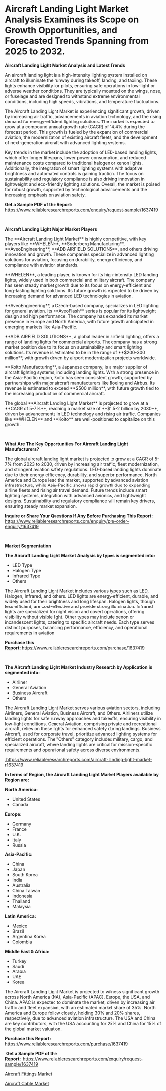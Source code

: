 <p><h1>Aircraft Landing Light Market Analysis Examines its Scope on Growth Opportunities, and Forecasted Trends Spanning from 2025 to 2032.</h1></p><p><strong>Aircraft Landing Light Market Analysis and Latest Trends</strong></p>
<p><p>An aircraft landing light is a high-intensity lighting system installed on aircraft to illuminate the runway during takeoff, landing, and taxiing. These lights enhance visibility for pilots, ensuring safe operations in low-light or adverse weather conditions. They are typically mounted on the wings, nose, or fuselage and are designed to withstand extreme environmental conditions, including high speeds, vibrations, and temperature fluctuations.</p><p>The Aircraft Landing Light Market is experiencing significant growth, driven by increasing air traffic, advancements in aviation technology, and the rising demand for energy-efficient lighting solutions. The market is expected to grow at a compound annual growth rate (CAGR) of 14.4% during the forecast period. This growth is fueled by the expansion of commercial aviation, the modernization of existing aircraft fleets, and the development of next-generation aircraft with advanced lighting systems.</p><p>Key trends in the market include the adoption of LED-based landing lights, which offer longer lifespans, lower power consumption, and reduced maintenance costs compared to traditional halogen or xenon lights. Additionally, the integration of smart lighting systems with adaptive brightness and automated controls is gaining traction. The focus on sustainability and regulatory compliance is also driving innovation in lightweight and eco-friendly lighting solutions. Overall, the market is poised for robust growth, supported by technological advancements and the increasing emphasis on aviation safety.</p></p>
<p><strong>Get a Sample PDF of the Report:&nbsp;</strong> <a href="https://www.reliableresearchreports.com/enquiry/request-sample/1637419?utm_campaign=33&utm_medium=2&utm_source=Github&utm_content=ia&utm_term=21012025&utm_id=aircraft-landing-light">https://www.reliableresearchreports.com/enquiry/request-sample/1637419</a></p>
<p>&nbsp;</p>
<p><strong>Aircraft Landing Light Major Market Players</strong></p>
<p><p>The **Aircraft Landing Light Market** is highly competitive, with key players like **WHELEN**, **Soderberg Manufacturing**, **AveoEngineering**, **ADB AIRFIELD SOLUTIONS**, and others driving innovation and growth. These companies specialize in advanced lighting solutions for aviation, focusing on durability, energy efficiency, and compliance with aviation standards.</p><p>**WHELEN**, a leading player, is known for its high-intensity LED landing lights, widely used in both commercial and military aircraft. The company has seen steady market growth due to its focus on energy-efficient and long-lasting lighting solutions. Its future growth is expected to be driven by increasing demand for advanced LED technologies in aviation.</p><p>**AveoEngineering**, a Czech-based company, specializes in LED lighting for general aviation. Its **AveoFlash** series is popular for its lightweight design and high performance. The company has expanded its market presence in Europe and North America, with future growth anticipated in emerging markets like Asia-Pacific.</p><p>**ADB AIRFIELD SOLUTIONS**, a global leader in airfield lighting, offers a range of landing lights for commercial airports. The company has a strong market position due to its focus on sustainability and smart lighting solutions. Its revenue is estimated to be in the range of **$200-300 million**, with growth driven by airport modernization projects worldwide.</p><p>**Koito Manufacturing**, a Japanese company, is a major supplier of aircraft lighting systems, including landing lights. With a strong presence in the Asia-Pacific region, Koito has seen consistent growth, supported by partnerships with major aircraft manufacturers like Boeing and Airbus. Its revenue is estimated to exceed **$500 million**, with future growth tied to the increasing production of commercial aircraft.</p><p>The global **Aircraft Landing Light Market** is projected to grow at a **CAGR of 5-7%**, reaching a market size of **$1.5-2 billion by 2030**, driven by advancements in LED technology and rising air traffic. Companies like **WHELEN** and **Koito** are well-positioned to capitalize on this growth.</p></p>
<p>&nbsp;</p>
<p><strong>What Are The Key Opportunities For Aircraft Landing Light Manufacturers?</strong></p>
<p><p>The global aircraft landing light market is projected to grow at a CAGR of 5-7% from 2023 to 2030, driven by increasing air traffic, fleet modernization, and stringent aviation safety regulations. LED-based landing lights dominate due to their energy efficiency, durability, and superior performance. North America and Europe lead the market, supported by advanced aviation infrastructure, while Asia-Pacific shows rapid growth due to expanding airline fleets and rising air travel demand. Future trends include smart lighting systems, integration with advanced avionics, and lightweight designs. Sustainability and regulatory compliance will remain key drivers, ensuring steady market expansion.</p></p>
<p><strong>Inquire or Share Your Questions If Any Before Purchasing This Report:</strong> <a href="https://www.reliableresearchreports.com/enquiry/pre-order-enquiry/1637419?utm_campaign=33&utm_medium=2&utm_source=Github&utm_content=ia&utm_term=21012025&utm_id=aircraft-landing-light">https://www.reliableresearchreports.com/enquiry/pre-order-enquiry/1637419</a></p>
<p>&nbsp;</p>
<p><strong>Market Segmentation</strong></p>
<p><strong>The Aircraft Landing Light Market Analysis by types is segmented into:</strong></p>
<p><ul><li>LED Type</li><li>Halogen Type</li><li>Infrared Type</li><li>Others</li></ul></p>
<p><p>The Aircraft Landing Light Market includes various types such as LED, Halogen, Infrared, and others. LED lights are energy-efficient, durable, and widely used for their brightness and long lifespan. Halogen lights, though less efficient, are cost-effective and provide strong illumination. Infrared lights are specialized for night vision and covert operations, offering visibility without visible light. Other types may include xenon or incandescent lights, catering to specific aircraft needs. Each type serves distinct purposes, balancing performance, efficiency, and operational requirements in aviation.</p></p>
<p><strong>Purchase this Report:&nbsp;</strong><a href="https://www.reliableresearchreports.com/purchase/1637419?utm_campaign=33&utm_medium=2&utm_source=Github&utm_content=ia&utm_term=21012025&utm_id=aircraft-landing-light">https://www.reliableresearchreports.com/purchase/1637419</a></p>
<p>&nbsp;</p>
<p><strong>The Aircraft Landing Light Market Industry Research by Application is segmented into:</strong></p>
<p><ul><li>Airliner</li><li>General Aviation</li><li>Business Aircraft</li><li>Others</li></ul></p>
<p><p>The Aircraft Landing Light Market serves various aviation sectors, including Airliners, General Aviation, Business Aircraft, and Others. Airliners utilize landing lights for safe runway approaches and takeoffs, ensuring visibility in low-light conditions. General Aviation, comprising private and recreational aircraft, relies on these lights for enhanced safety during landings. Business Aircraft, used for corporate travel, prioritize advanced lighting systems for efficient operations. The "Others" category includes military, cargo, and specialized aircraft, where landing lights are critical for mission-specific requirements and operational safety across diverse environments.</p></p>
<p><a href="https://www.reliableresearchreports.com/aircraft-landing-light-market-r1637419?utm_campaign=33&utm_medium=2&utm_source=Github&utm_content=ia&utm_term=21012025&utm_id=aircraft-landing-light">&nbsp;https://www.reliableresearchreports.com/aircraft-landing-light-market-r1637419</a></p>
<p><strong>In terms of Region, the Aircraft Landing Light Market Players available by Region are:</strong></p>
<p>
    <p> <strong> North America: </strong>
        <ul>
            <li>United States</li>
            <li>Canada</li>
        </ul>
        </p> 
    <p> <strong> Europe: </strong>
        <ul>
            <li>Germany</li>
            <li>France</li>
            <li>U.K.</li>
            <li>Italy</li>
            <li>Russia</li>
        </ul>
        </p> 
    <p> <strong> Asia-Pacific: </strong>
        <ul>
            <li>China</li>
            <li>Japan</li>
            <li>South Korea</li>
            <li>India</li>
            <li>Australia</li>
            <li>China Taiwan</li>
            <li>Indonesia</li>
            <li>Thailand</li>
            <li>Malaysia</li>
        </ul>
        </p> 
    <p> <strong> Latin America: </strong>
        <ul>
            <li>Mexico</li>
            <li>Brazil</li>
            <li>Argentina Korea</li>
            <li>Colombia</li>
        </ul>
        </p> 
    <p> <strong> Middle East & Africa: </strong>
        <ul>
            <li>Turkey</li>
            <li>Saudi</li>
            <li>Arabia</li>
            <li>UAE</li>
            <li>Korea</li>
        </ul>
    </p>
    </p>
<p><p>The Aircraft Landing Light Market is projected to witness significant growth across North America (NA), Asia-Pacific (APAC), Europe, the USA, and China. APAC is expected to dominate the market, driven by increasing air traffic and fleet expansion, with an estimated market share of 35%. North America and Europe follow closely, holding 30% and 20% shares, respectively, due to advanced aviation infrastructure. The USA and China are key contributors, with the USA accounting for 25% and China for 15% of the global market valuation.</p></p>
<p><strong>Purchase this Report: </strong><a href="https://www.reliableresearchreports.com/purchase/1637419?utm_campaign=33&utm_medium=2&utm_source=Github&utm_content=ia&utm_term=21012025&utm_id=aircraft-landing-light">https://www.reliableresearchreports.com/purchase/1637419</a></p>
<p>&nbsp;<strong>Get a Sample PDF of the Report:&nbsp;&nbsp;</strong><a href="https://www.reliableresearchreports.com/enquiry/request-sample/1637419?utm_campaign=33&utm_medium=2&utm_source=Github&utm_content=ia&utm_term=21012025&utm_id=aircraft-landing-light">https://www.reliableresearchreports.com/enquiry/request-sample/1637419</a></p>
<p><strong></strong></p>
<p><p><a href="https://github.com/yoshih12/Market-Research-Report-List-4/blob/main/aircraft-fittings-market.md?utm_campaign=33&utm_medium=2&utm_source=Github&utm_content=ia&utm_term=21012025&utm_id=aircraft-landing-light">Aircraft Fittings Market</a></p><p><a href="https://github.com/ryanbell8967/Market-Research-Report-List-1/blob/main/aircraft-cable-market.md?utm_campaign=33&utm_medium=2&utm_source=Github&utm_content=ia&utm_term=21012025&utm_id=aircraft-landing-light">Aircraft Cable Market</a></p></p>